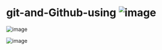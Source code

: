 # git-and-Github-using ![image](https://github.com/user-attachments/assets/ff1c56d2-8d56-4b93-9b3f-100a7fe90ff1)
![image](https://github.com/user-attachments/assets/d76a0808-7a77-4b11-8686-0e5edc47355b)



![image](https://github.com/user-attachments/assets/d4d2ff95-a8ef-445d-9b91-1296100ece09)
